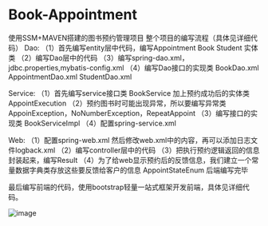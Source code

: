 # Book-Appointment
使用SSM+MAVEN搭建的图书预约管理项目
整个项目的编写流程（具体见详细代码）
Dao:
（1）首先编写entity层中代码，编写Appointment Book Student 实体类
（2）编写Dao层中的代码
（3）编写spring-dao.xml，jdbc.properties,mybatis-config.xml
（4）编写Dao接口的实现类 BookDao.xml AppointmentDao.xml StudentDao.xml

Service:
（1）首先编写service接口类 BookService 加上预约成功后的实体类AppointExecution
（2）预约图书时可能出现异常，所以要编写异常类AppoinException，NoNumberException，RepeatAppoint
（3）编写接口的实现类 BookServiceImpl
（4）配置spring-service.xml

Web:
（1）配置spring-web.xml  然后修改web.xml中的内容，再可以添加日志文件logback.xml
（2）编写controller层中的代码
（3）把执行预约逻辑返回的信息封装起来，编写Result
（4）为了给web显示预约后的反馈信息，我们建立一个常量数据字典类存放这些要反馈给客户的信息
AppointStateEnum
后端编写完毕

最后编写前端的代码，使用bootstrap轻量一站式框架开发前端，具体见详细代码。

![image](https://github.com/sily-baby/Book-Appointment/blob/master/src/main/webapp/resources/image/2019-12-27_220219.png)
